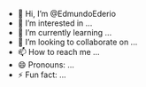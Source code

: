 - 👋 Hi, I’m @EdmundoEderio
- 👀 I’m interested in ...
- 🌱 I’m currently learning ...
- 💞️ I’m looking to collaborate on ...
- 📫 How to reach me ...
- 😄 Pronouns: ...
- ⚡ Fun fact: ...

<!---
EdmundoEderio/EdmundoEderio is a ✨ special ✨ repository because its `README.md` (this file) appears on your GitHub profile.
You can click the Preview link to take a look at your changes.
--->
